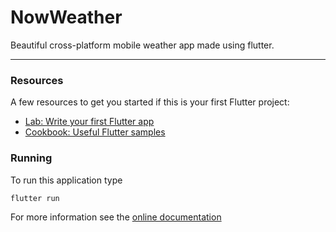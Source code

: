 # NowWeather

Beautiful cross-platform mobile weather app made using flutter.

---

### Resources

A few resources to get you started if this is your first Flutter project:

- [Lab: Write your first Flutter app](https://flutter.dev/docs/get-started/codelab)
- [Cookbook: Useful Flutter samples](https://flutter.dev/docs/cookbook)

### Running

To run this application type

```bash
flutter run
```

For more information see the [online documentation](https://flutter.dev/docs)
